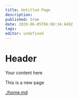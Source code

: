 ```yaml
---
title: Untitled Page
description: 
published: true
date: 2020-06-05T06:08:34.849Z
tags: 
editor: undefined
---
```


# Header
Your content here

This is a new page


[./home.md](./home.md)